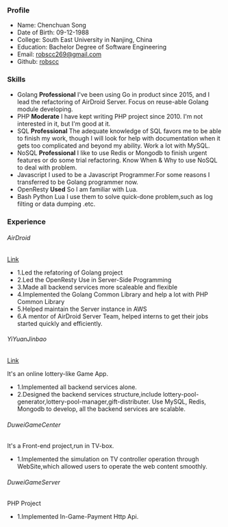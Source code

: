 ### Profile

* Name: Chenchuan Song
* Date of Birth: 09-12-1988
* College: South East University in Nanjing, China
* Education: Bachelor Degree of Software Engineering
* Email: robscc269@gmail.com
* Github: [robscc](http://github.com/robscc)

### Skills

- Golang **Professional** I've been using Go in product since 2015, and I lead the refactoring of AirDroid Server. Focus on reuse-able Golang module developing.
- PHP **Moderate** I have kept writing PHP project since 2010. I'm not interested in it, but I'm good at it.
- SQL **Professional** The adequate knowledge of SQL favors me to be able to finish my work, though I will look for help with documentation when it gets too complicated and beyond my ability. Work a lot with MySQL.
- NoSQL **Professional** I like to use Redis or Mongodb to finish urgent features or do some trial refactoring. Know When & Why to use NoSQL to deal with problem.
- Javascript I used to be a Javascript Programmer.For some reasons I transferred to be Golang programmer now.
- OpenResty **Used** So I am familiar with Lua.
- Bash Python Lua I use them to solve quick-done problem,such as log filting or data dumping .etc.

### Experience

###### AirDroid

[Link](http://www.airdroid.com)

- 1.Led the refatoring of Golang project
- 2.Led the OpenResty Use in Server-Side Programming
- 3.Made all backend services more scaleable and flexible
- 4.Implemented the Golang Common Library and help a lot with PHP Common Library
- 5.Helped maintain the Server instance in AWS
- 6.A mentor of AirDroid Server Team, helped interns to get their jobs started quickly and efficiently.

###### YiYuanJinbao

[Link](http://www.yyjinbao.com)

It's an online lottery-like Game App.

- 1.Implemented all backend services alone. 
- 2.Designed the backend services structure,include lottery-pool-generator,lottery-pool-manager,gift-distributer. Use MySQL, Redis, Mongodb to develop, all the backend services are scalable.

###### DuweiGameCenter

It's a Front-end project,run in TV-box.

- 1.Implemented the simulation on TV controller operation through WebSite,which allowed users to operate the web content smoothly.

###### DuweiGameServer

PHP Project

- 1.Implemented In-Game-Payment Http Api.



